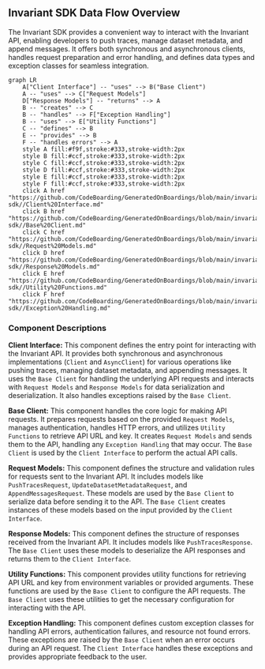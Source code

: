 ## Invariant SDK Data Flow Overview

The Invariant SDK provides a convenient way to interact with the Invariant API, enabling developers to push traces, manage dataset metadata, and append messages. It offers both synchronous and asynchronous clients, handles request preparation and error handling, and defines data types and exception classes for seamless integration.

```mermaid
graph LR
    A["Client Interface"] -- "uses" --> B("Base Client")
    A -- "uses" --> C["Request Models"]
    D["Response Models"] -- "returns" --> A
    B -- "creates" --> C
    B -- "handles" --> F["Exception Handling"]
    B -- "uses" --> E["Utility Functions"]
    C -- "defines" --> B
    E -- "provides" --> B
    F -- "handles errors" --> A
    style A fill:#f9f,stroke:#333,stroke-width:2px
    style B fill:#ccf,stroke:#333,stroke-width:2px
    style C fill:#ccf,stroke:#333,stroke-width:2px
    style D fill:#ccf,stroke:#333,stroke-width:2px
    style E fill:#ccf,stroke:#333,stroke-width:2px
    style F fill:#ccf,stroke:#333,stroke-width:2px
    click A href "https://github.com/CodeBoarding/GeneratedOnBoardings/blob/main/invariant-sdk//Client%20Interface.md"
    click B href "https://github.com/CodeBoarding/GeneratedOnBoardings/blob/main/invariant-sdk//Base%20Client.md"
    click C href "https://github.com/CodeBoarding/GeneratedOnBoardings/blob/main/invariant-sdk//Request%20Models.md"
    click D href "https://github.com/CodeBoarding/GeneratedOnBoardings/blob/main/invariant-sdk//Response%20Models.md"
    click E href "https://github.com/CodeBoarding/GeneratedOnBoardings/blob/main/invariant-sdk//Utility%20Functions.md"
    click F href "https://github.com/CodeBoarding/GeneratedOnBoardings/blob/main/invariant-sdk//Exception%20Handling.md"
```

### Component Descriptions

**Client Interface:** This component defines the entry point for interacting with the Invariant API. It provides both synchronous and asynchronous implementations (`Client` and `AsyncClient`) for various operations like pushing traces, managing dataset metadata, and appending messages. It uses the `Base Client` for handling the underlying API requests and interacts with `Request Models` and `Response Models` for data serialization and deserialization. It also handles exceptions raised by the `Base Client`.

**Base Client:** This component handles the core logic for making API requests. It prepares requests based on the provided `Request Models`, manages authentication, handles HTTP errors, and utilizes `Utility Functions` to retrieve API URL and key. It creates `Request Models` and sends them to the API, handling any `Exception Handling` that may occur. The `Base Client` is used by the `Client Interface` to perform the actual API calls.

**Request Models:** This component defines the structure and validation rules for requests sent to the Invariant API. It includes models like `PushTracesRequest`, `UpdateDatasetMetadataRequest`, and `AppendMessagesRequest`. These models are used by the `Base Client` to serialize data before sending it to the API. The `Base Client` creates instances of these models based on the input provided by the `Client Interface`.

**Response Models:** This component defines the structure of responses received from the Invariant API. It includes models like `PushTracesResponse`. The `Base Client` uses these models to deserialize the API responses and returns them to the `Client Interface`.

**Utility Functions:** This component provides utility functions for retrieving API URL and key from environment variables or provided arguments. These functions are used by the `Base Client` to configure the API requests. The `Base Client` uses these utilities to get the necessary configuration for interacting with the API.

**Exception Handling:** This component defines custom exception classes for handling API errors, authentication failures, and resource not found errors. These exceptions are raised by the `Base Client` when an error occurs during an API request. The `Client Interface` handles these exceptions and provides appropriate feedback to the user.